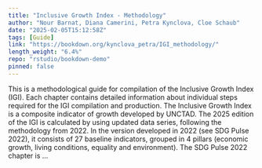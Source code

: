 ```yaml
---
title: "Inclusive Growth Index - Methodology"
author: "Nour Barnat, Diana Camerini, Petra Kynclova, Cloe Schaub"
date: "2025-02-05T15:12:58Z"
tags: [Guide]
link: "https://bookdown.org/kynclova_petra/IGI_methodology/"
length_weight: "6.4%"
repo: "rstudio/bookdown-demo"
pinned: false
---
```


This is a methodological guide for compilation of the Inclusive Growth Index (IGI). Each chapter contains detailed information about individual steps required for the IGI compilation and production. The Inclusive Growth Index is a composite indicator of growth developed by UNCTAD. The 2025 edition of the IGI is calculated by using updated data series, following the methodology from 2022. In the version developed in 2022 (see SDG Pulse 2022), it consists of 27 baseline indicators, grouped in 4 pillars (economic growth, living conditions, equality and environment). The SDG Pulse 2022 chapter is  ...
